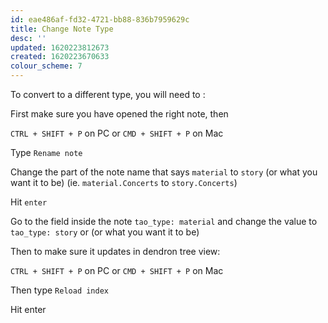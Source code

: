 ```yaml
---
id: eae486af-fd32-4721-bb88-836b7959629c
title: Change Note Type
desc: ''
updated: 1620223812673
created: 1620223670633
colour_scheme: 7
---
```


To convert to a different type, you will need to :

First make sure you have opened the right note, then

`CTRL + SHIFT + P` on PC or 
`CMD + SHIFT + P` on Mac

Type `Rename note`

Change the part of the note name that says `material` to `story` (or what you want it to be) (ie. `material.Concerts` to `story.Concerts`)

Hit `enter`

Go to the field inside the note `tao_type: material` and change the value to `tao_type: story` or (or what you want it to be)

Then to make sure it updates in dendron tree view:

`CTRL + SHIFT + P` on PC or 
`CMD + SHIFT + P` on Mac

Then type `Reload index`

Hit enter